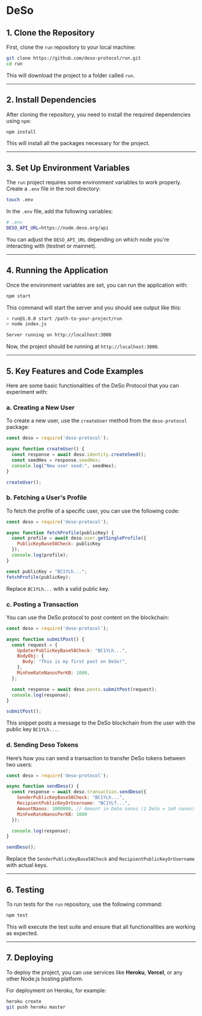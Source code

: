 # DeSo

## 1. Clone the Repository

First, clone the `run` repository to your local machine:

```bash
git clone https://github.com/deso-protocol/run.git
cd run
```

This will download the project to a folder called `run`.

---

## 2. Install Dependencies

After cloning the repository, you need to install the required dependencies using `npm`:

```bash
npm install
```

This will install all the packages necessary for the project.

---

## 3. Set Up Environment Variables

The `run` project requires some environment variables to work properly. Create a `.env` file in the root directory:

```bash
touch .env
```

In the `.env` file, add the following variables:

```bash
# .env
DESO_API_URL=https://node.deso.org/api
```

You can adjust the `DESO_API_URL` depending on which node you're interacting with (testnet or mainnet).

---

## 4. Running the Application

Once the environment variables are set, you can run the application with:

```bash
npm start
```

This command will start the server and you should see output like this:

```bash
> run@1.0.0 start /path-to-your-project/run
> node index.js

Server running on http://localhost:3000
```

Now, the project should be running at `http://localhost:3000`.

---

## 5. Key Features and Code Examples

Here are some basic functionalities of the DeSo Protocol that you can experiment with:

### a. **Creating a New User**

To create a new user, use the `createUser` method from the `deso-protocol` package:

```javascript
const deso = require('deso-protocol');

async function createUser() {
  const response = await deso.identity.createSeed();
  const seedHex = response.seedHex;
  console.log("New user seed:", seedHex);
}

createUser();
```

### b. **Fetching a User's Profile**

To fetch the profile of a specific user, you can use the following code:

```javascript
const deso = require('deso-protocol');

async function fetchProfile(publicKey) {
  const profile = await deso.user.getSingleProfile({
    PublicKeyBase58Check: publicKey
  });
  console.log(profile);
}

const publicKey = "BC1YLh...";
fetchProfile(publicKey);
```

Replace `BC1YLh...` with a valid public key.

### c. **Posting a Transaction**

You can use the DeSo protocol to post content on the blockchain:

```javascript
const deso = require('deso-protocol');

async function submitPost() {
  const request = {
    UpdaterPublicKeyBase58Check: "BC1YLh...",
    BodyObj: {
      Body: "This is my first post on DeSo!",
    },
    MinFeeRateNanosPerKB: 1000,
  };

  const response = await deso.posts.submitPost(request);
  console.log(response);
}

submitPost();
```

This snippet posts a message to the DeSo blockchain from the user with the public key `BC1YLh...`.

### d. **Sending Deso Tokens**

Here’s how you can send a transaction to transfer DeSo tokens between two users:

```javascript
const deso = require('deso-protocol');

async function sendDeso() {
  const response = await deso.transaction.sendDeso({
    SenderPublicKeyBase58Check: "BC1YLh...",
    RecipientPublicKeyOrUsername: "BC1YLf...",
    AmountNanos: 1000000, // Amount in DeSo nanos (1 DeSo = 1e9 nanos)
    MinFeeRateNanosPerKB: 1000
  });

  console.log(response);
}

sendDeso();
```

Replace the `SenderPublicKeyBase58Check` and `RecipientPublicKeyOrUsername` with actual keys.

---

## 6. Testing

To run tests for the `run` repository, use the following command:

```bash
npm test
```

This will execute the test suite and ensure that all functionalities are working as expected.

---

## 7. Deploying

To deploy the project, you can use services like **Heroku**, **Vercel**, or any other Node.js hosting platform.

For deployment on Heroku, for example:

```bash
heroku create
git push heroku master
```
